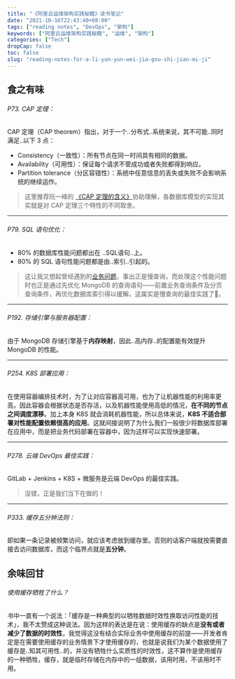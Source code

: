 ```yaml
---
title: "《阿里云运维架构实践秘籍》读书笔记"
date: "2021-10-16T22:43:40+08:00"
tags: ["reading notes", "DevOps", "架构"]
keywords: ["阿里云运维架构实践秘籍", "运维", "架构"]
categories: ["Tech"]
dropCap: false
toc: false
slug: "reading-notes-for-a-li-yun-yun-wei-jia-gou-shi-jian-mi-ji"
---
```


## 食之有味
###### P73. CAP 定理：
CAP 定理（CAP theorem）指出，对于一个..分布式..系统来说，其不可能..同时满足..以下 3 点：

- Consistency（一致性）：所有节点在同一时间具有相同的数据。
- Availability（可用性）：保证每个请求不管成功或者失败都得到响应。
- Partition tolerance（分区容错性）：系统中任意信息的丢失或失败不会影响系统的继续运作。

> 这里推荐阮一峰的 [《CAP 定理的含义》](https://www.ruanyifeng.com/blog/2018/07/cap.html)协助理解，各数据库模型的实现其实就是对 CAP 定理三个特性的不同取舍。

---

###### P79. SQL 语句优化：

- 80% 的数据库性能问题都出在 ..SQL语句..上。
- 80% 的 SQL 语句性能问题都是由..索引..引起的。

> 这让我又想起曾经遇到的[业务问题](../projects/#委外设备管理系统)，事出正是慢查询，而处理这个性能问题时也正是通过先优化 MongoDB 的查询语句——前置业务查询条件及分页查询条件，再优化数据库索引得以缓解。这属实是慢查询的最佳实践了🎉。

---

###### P192. 存储引擎与服务器配置：

由于 MongoDB 存储引擎基于**内存映射**，因此..高内存..的配置能有效提升 MongoDB 的性能。

---

###### P254. K8S 部署应用：
在使用容器编排技术时，为了让对应容器高可用，也为了让机器性能的利用率更高，因此容器会根据状态是否存活，以及机器性能使用高低的情况，**在不同的节点之间调度漂移**。加上本身 K8S 就会消耗机器性能，所以总体来说，**K8S 不适合部署对性能配置依赖很高的应用**。这就间接说明了为什么我们一般很少将数据库部署在应用中，而是把业务代码部署在容器中，因为这样可以实现快速部署。

---

###### P278. 云端 DevOps 最佳实践：

GitLab + Jenkins + K8S + 微服务是云端 DevOps 的最佳实践。

> 没错，正是我们当下在做的！

---

###### P333. 缓存五分钟法则：

即如果一条记录被频繁访问，就应该考虑放到缓存里。否则的话客户端就按需要直接去访问数据库，而这个临界点就是**五分钟**。

## 余味回甘
###### 使用缓存牺牲了什么？
书中一直有一个说法：「缓存是一种典型的以牺牲数据时效性换取访问性能的技术」，我不太赞成这种说法。因为这样的表达是在说：使用缓存的缺点是**没有或者减少了数据的时效性**，我觉得这没有结合实际业务中使用缓存的前提——开发者肯定是在需要使用缓存的业务情景下才使用缓存的，也就是说我们为某个数据使用了缓存是..知其可用性..的，并没有牺牲什么实质性的时效性，这不算作是使用缓存的一种牺牲，缓存，就是临时存储在内存中的一组数据，该用时用，不该用时不用。